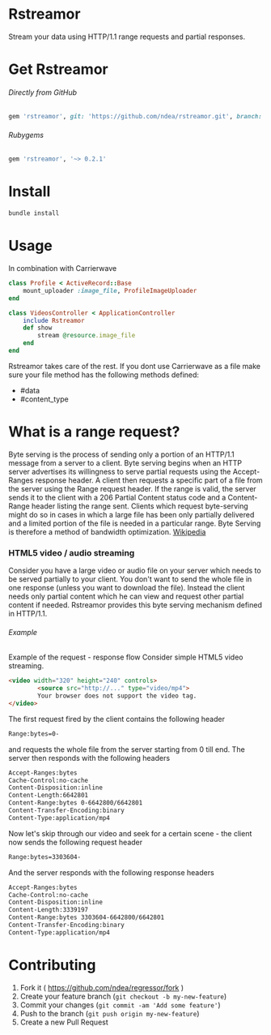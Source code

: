 # Rstreamor
Stream your data using HTTP/1.1 range requests and partial responses.

# Get Rstreamor
###### Directly from GitHub
```ruby
gem 'rstreamor', git: 'https://github.com/ndea/rstreamor.git', branch: 'master'
```
###### Rubygems
```ruby
gem 'rstreamor', '~> 0.2.1'
```
# Install
```ruby
bundle install
```
# Usage
In combination with Carrierwave
```ruby
class Profile < ActiveRecord::Base
    mount_uploader :image_file, ProfileImageUploader
end
```
```ruby
class VideosController < ApplicationController
    include Rstreamor
    def show
        stream @resource.image_file
    end
end
```
Rstreamor takes care of the rest. 
If you dont use Carrierwave as a file make sure your file method has the following methods defined:
- #data
- #content_type

# What is a range request?
Byte serving is the process of sending only a portion of an HTTP/1.1 message from a server to a client. Byte serving begins when an HTTP server advertises its willingness to serve partial requests using the Accept-Ranges response header. A client then requests a specific part of a file from the server using the Range request header. If the range is valid, the server sends it to the client with a 206 Partial Content status code and a Content-Range header listing the range sent. Clients which request byte-serving might do so in cases in which a large file has been only partially delivered and a limited portion of the file is needed in a particular range. Byte Serving is therefore a method of bandwidth optimization. [Wikipedia](https://en.wikipedia.org/wiki/Byte_serving)

### HTML5 video / audio streaming
Consider you have a large video or audio file on your server which needs to be served partially to your client. You don't want to send the whole file in one response (unless you want to download the file). Instead the client needs only partial content which he can view and request other partial content if needed. Rstreamor provides this byte serving mechanism defined in HTTP/1.1.

###### Example
Example of the request - response flow
Consider simple HTML5 video streaming.
```html
<video width="320" height="240" controls>
  		<source src="http://..." type="video/mp4">
		Your browser does not support the video tag.
</video>
```
The first request fired by the client contains the following header
```bash
Range:bytes=0-
```
and requests the whole file from the server starting from 0 till end. The server then responds with the following headers
```bash
Accept-Ranges:bytes
Cache-Control:no-cache
Content-Disposition:inline
Content-Length:6642801
Content-Range:bytes 0-6642800/6642801
Content-Transfer-Encoding:binary
Content-Type:application/mp4
```
Now let's skip through our video and seek for a certain scene - the client now sends the following request header
```bash 
Range:bytes=3303604-
```
And the server responds with the following response headers
```bash 
Accept-Ranges:bytes
Cache-Control:no-cache
Content-Disposition:inline
Content-Length:3339197
Content-Range:bytes 3303604-6642800/6642801
Content-Transfer-Encoding:binary
Content-Type:application/mp4
```
# Contributing

1. Fork it ( https://github.com/ndea/regressor/fork )
2. Create your feature branch (`git checkout -b my-new-feature`)
3. Commit your changes (`git commit -am 'Add some feature'`)
4. Push to the branch (`git push origin my-new-feature`)
5. Create a new Pull Request
